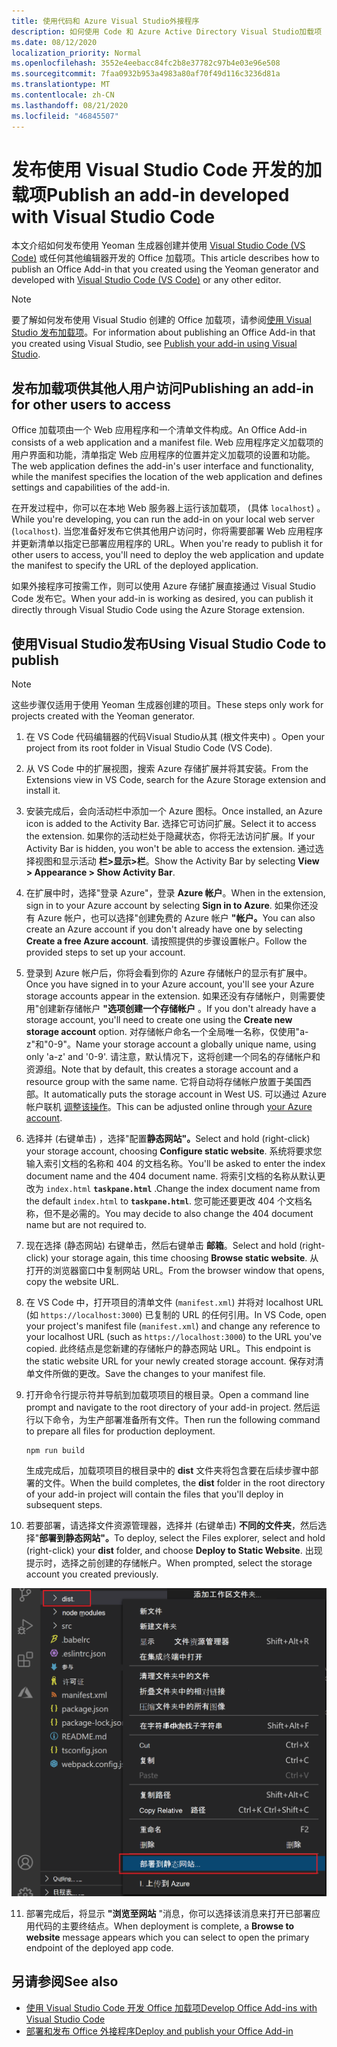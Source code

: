 ```yaml
---
title: 使用代码和 Azure Visual Studio外接程序
description: 如何使用 Code 和 Azure Active Directory Visual Studio加载项
ms.date: 08/12/2020
localization_priority: Normal
ms.openlocfilehash: 3552e4eebacc84fc2b8e37782c97b4e03e96e508
ms.sourcegitcommit: 7faa0932b953a4983a80af70f49d116c3236d81a
ms.translationtype: MT
ms.contentlocale: zh-CN
ms.lasthandoff: 08/21/2020
ms.locfileid: "46845507"
---
```

# <a name="publish-an-add-in-developed-with-visual-studio-code"></a><span data-ttu-id="e24af-103">发布使用 Visual Studio Code 开发的加载项</span><span class="sxs-lookup"><span data-stu-id="e24af-103">Publish an add-in developed with Visual Studio Code</span></span>

<span data-ttu-id="e24af-104">本文介绍如何发布使用 Yeoman 生成器创建并使用 [Visual Studio Code (VS Code)](https://code.visualstudio.com) 或任何其他编辑器开发的 Office 加载项。</span><span class="sxs-lookup"><span data-stu-id="e24af-104">This article describes how to publish an Office Add-in that you created using the Yeoman generator and developed with [Visual Studio Code (VS Code)](https://code.visualstudio.com) or any other editor.</span></span>

> [!NOTE]
> <span data-ttu-id="e24af-105">要了解如何发布使用 Visual Studio 创建的 Office 加载项，请参阅[使用 Visual Studio 发布加载项](package-your-add-in-using-visual-studio.md)。</span><span class="sxs-lookup"><span data-stu-id="e24af-105">For information about publishing an Office Add-in that you created using Visual Studio, see [Publish your add-in using Visual Studio](package-your-add-in-using-visual-studio.md).</span></span>

## <a name="publishing-an-add-in-for-other-users-to-access"></a><span data-ttu-id="e24af-106">发布加载项供其他人用户访问</span><span class="sxs-lookup"><span data-stu-id="e24af-106">Publishing an add-in for other users to access</span></span>

<span data-ttu-id="e24af-107">Office 加载项由一个 Web 应用程序和一个清单文件构成。</span><span class="sxs-lookup"><span data-stu-id="e24af-107">An Office Add-in consists of a web application and a manifest file.</span></span> <span data-ttu-id="e24af-108">Web 应用程序定义加载项的用户界面和功能，清单指定 Web 应用程序的位置并定义加载项的设置和功能。</span><span class="sxs-lookup"><span data-stu-id="e24af-108">The web application defines the add-in's user interface and functionality, while the manifest specifies the location of the web application and defines settings and capabilities of the add-in.</span></span>

<span data-ttu-id="e24af-109">在开发过程中，你可以在本地 Web 服务器上运行该加载项， (具体 `localhost`) 。</span><span class="sxs-lookup"><span data-stu-id="e24af-109">While you're developing, you can run the add-in on your local web server (`localhost`).</span></span> <span data-ttu-id="e24af-110">当您准备好发布它供其他用户访问时，你将需要部署 Web 应用程序并更新清单以指定已部署应用程序的 URL。</span><span class="sxs-lookup"><span data-stu-id="e24af-110">When you're ready to publish it for other users to access, you'll need to deploy the web application and update the manifest to specify the URL of the deployed application.</span></span>

<span data-ttu-id="e24af-111">如果外接程序可按需工作，则可以使用 Azure 存储扩展直接通过 Visual Studio Code 发布它。</span><span class="sxs-lookup"><span data-stu-id="e24af-111">When your add-in is working as desired, you can publish it directly through Visual Studio Code using the Azure Storage extension.</span></span>

## <a name="using-visual-studio-code-to-publish"></a><span data-ttu-id="e24af-112">使用Visual Studio发布</span><span class="sxs-lookup"><span data-stu-id="e24af-112">Using Visual Studio Code to publish</span></span>

>[!NOTE]
> <span data-ttu-id="e24af-113">这些步骤仅适用于使用 Yeoman 生成器创建的项目。</span><span class="sxs-lookup"><span data-stu-id="e24af-113">These steps only work for projects created with the Yeoman generator.</span></span>

1. <span data-ttu-id="e24af-114">在 VS Code 代码编辑器的代码Visual Studio从其 (根文件夹中) 。</span><span class="sxs-lookup"><span data-stu-id="e24af-114">Open your project from its root folder in Visual Studio Code (VS Code).</span></span>
2. <span data-ttu-id="e24af-115">从 VS Code 中的扩展视图，搜索 Azure 存储扩展并将其安装。</span><span class="sxs-lookup"><span data-stu-id="e24af-115">From the Extensions view in VS Code, search for the Azure Storage extension and install it.</span></span>
3. <span data-ttu-id="e24af-116">安装完成后，会向活动栏中添加一个 Azure 图标。</span><span class="sxs-lookup"><span data-stu-id="e24af-116">Once installed, an Azure icon is added to the Activity Bar.</span></span> <span data-ttu-id="e24af-117">选择它可访问扩展。</span><span class="sxs-lookup"><span data-stu-id="e24af-117">Select it to access the extension.</span></span> <span data-ttu-id="e24af-118">如果你的活动栏处于隐藏状态，你将无法访问扩展。</span><span class="sxs-lookup"><span data-stu-id="e24af-118">If your Activity Bar is hidden, you won't be able to access the extension.</span></span> <span data-ttu-id="e24af-119">通过选择视图和显示活动 **栏>显示>栏**。</span><span class="sxs-lookup"><span data-stu-id="e24af-119">Show the Activity Bar by selecting **View > Appearance > Show Activity Bar**.</span></span>
4. <span data-ttu-id="e24af-120">在扩展中时，选择"登录 Azure"，登录 **Azure 帐户**。</span><span class="sxs-lookup"><span data-stu-id="e24af-120">When in the extension, sign in to your Azure account by selecting **Sign in to Azure**.</span></span> <span data-ttu-id="e24af-121">如果你还没有 Azure 帐户，也可以选择"创建免费的 Azure 帐户 **"帐户。**</span><span class="sxs-lookup"><span data-stu-id="e24af-121">You can also create an Azure account if you don't already have one by selecting **Create a free Azure account**.</span></span> <span data-ttu-id="e24af-122">请按照提供的步骤设置帐户。</span><span class="sxs-lookup"><span data-stu-id="e24af-122">Follow the provided steps to set up your account.</span></span>
5. <span data-ttu-id="e24af-123">登录到 Azure 帐户后，你将会看到你的 Azure 存储帐户的显示有扩展中。</span><span class="sxs-lookup"><span data-stu-id="e24af-123">Once you have signed in to your Azure account, you'll see your Azure storage accounts appear in the extension.</span></span> <span data-ttu-id="e24af-124">如果还没有存储帐户，则需要使用"创建新存储帐户 **"选项创建一个存储帐户** 。</span><span class="sxs-lookup"><span data-stu-id="e24af-124">If you don't already have a storage account, you'll need to create one using the **Create new storage account** option.</span></span> <span data-ttu-id="e24af-125">对存储帐户命名一个全局唯一名称，仅使用"a-z"和"0-9"。</span><span class="sxs-lookup"><span data-stu-id="e24af-125">Name your storage account a globally unique name, using only 'a-z' and '0-9'.</span></span> <span data-ttu-id="e24af-126">请注意，默认情况下，这将创建一个同名的存储帐户和资源组。</span><span class="sxs-lookup"><span data-stu-id="e24af-126">Note that by default, this creates a storage account and a resource group with the same name.</span></span> <span data-ttu-id="e24af-127">它将自动将存储帐户放置于美国西部。</span><span class="sxs-lookup"><span data-stu-id="e24af-127">It automatically puts the storage account in West US.</span></span> <span data-ttu-id="e24af-128">可以通过 Azure 帐户联机 [调整该操作](https://portal.azure.com/)。</span><span class="sxs-lookup"><span data-stu-id="e24af-128">This can be adjusted online through [your Azure account](https://portal.azure.com/).</span></span>
6. <span data-ttu-id="e24af-129">选择并 (右键单击) ，选择"配置**静态网站"。**</span><span class="sxs-lookup"><span data-stu-id="e24af-129">Select and hold (right-click) your storage account, choosing **Configure static website**.</span></span> <span data-ttu-id="e24af-130">系统将要求您输入索引文档的名称和 404 的文档名称。</span><span class="sxs-lookup"><span data-stu-id="e24af-130">You'll be asked to enter the index document name and the 404 document name.</span></span> <span data-ttu-id="e24af-131">将索引文档的名称从默认更改为 `index.html` **`taskpane.html`** .</span><span class="sxs-lookup"><span data-stu-id="e24af-131">Change the index document name from the default `index.html` to **`taskpane.html`**.</span></span> <span data-ttu-id="e24af-132">您可能还要更改 404 个文档名称，但不是必需的。</span><span class="sxs-lookup"><span data-stu-id="e24af-132">You may decide to also change the 404 document name but are not required to.</span></span>
7. <span data-ttu-id="e24af-133">现在选择 (静态网站) 右键单击，然后右键单击 **邮箱**。</span><span class="sxs-lookup"><span data-stu-id="e24af-133">Select and hold (right-click) your storage again, this time choosing **Browse static website**.</span></span> <span data-ttu-id="e24af-134">从打开的浏览器窗口中复制网站 URL。</span><span class="sxs-lookup"><span data-stu-id="e24af-134">From the browser window that opens, copy the website URL.</span></span>
8. <span data-ttu-id="e24af-135">在 VS Code 中，打开项目的清单文件 (`manifest.xml`) 并将对 localhost URL (如 `https://localhost:3000`) 已复制的 URL 的任何引用。</span><span class="sxs-lookup"><span data-stu-id="e24af-135">In VS Code, open your project's manifest file (`manifest.xml`) and change any reference to your localhost URL (such as `https://localhost:3000`) to the URL you've copied.</span></span> <span data-ttu-id="e24af-136">此终结点是您新建的存储帐户的静态网站 URL。</span><span class="sxs-lookup"><span data-stu-id="e24af-136">This endpoint is the static website URL for your newly created storage account.</span></span> <span data-ttu-id="e24af-137">保存对清单文件所做的更改。</span><span class="sxs-lookup"><span data-stu-id="e24af-137">Save the changes to your manifest file.</span></span>
9. <span data-ttu-id="e24af-138">打开命令行提示符并导航到加载项项目的根目录。</span><span class="sxs-lookup"><span data-stu-id="e24af-138">Open a command line prompt and navigate to the root directory of your add-in project.</span></span> <span data-ttu-id="e24af-139">然后运行以下命令，为生产部署准备所有文件。</span><span class="sxs-lookup"><span data-stu-id="e24af-139">Then run the following command to prepare all files for production deployment.</span></span>

    ```command&nbsp;line
    npm run build
    ```

    <span data-ttu-id="e24af-140">生成完成后，加载项项目的根目录中的 **dist** 文件夹将包含要在后续步骤中部署的文件。</span><span class="sxs-lookup"><span data-stu-id="e24af-140">When the build completes, the **dist** folder in the root directory of your add-in project will contain the files that you'll deploy in subsequent steps.</span></span>

10. <span data-ttu-id="e24af-141">若要部署，请选择文件资源管理器，选择并 (右键单击) **不同的文件夹**，然后选择"**部署到静态网站"。**</span><span class="sxs-lookup"><span data-stu-id="e24af-141">To deploy, select the Files explorer, select and hold (right-click) your **dist** folder, and choose **Deploy to Static Website**.</span></span> <span data-ttu-id="e24af-142">出现提示时，选择之前创建的存储帐户。</span><span class="sxs-lookup"><span data-stu-id="e24af-142">When prompted, select the storage account you created previously.</span></span>

![部署到静态网站](../images/deploy-to-static-website.png)

11. <span data-ttu-id="e24af-144">部署完成后，将显示 **"浏览至网站** "消息，你可以选择该消息来打开已部署应用代码的主要终结点。</span><span class="sxs-lookup"><span data-stu-id="e24af-144">When deployment is complete, a **Browse to website** message appears which you can select to open the primary endpoint of the deployed app code.</span></span>

## <a name="see-also"></a><span data-ttu-id="e24af-145">另请参阅</span><span class="sxs-lookup"><span data-stu-id="e24af-145">See also</span></span>

- [<span data-ttu-id="e24af-146">使用 Visual Studio Code 开发 Office 加载项</span><span class="sxs-lookup"><span data-stu-id="e24af-146">Develop Office Add-ins with Visual Studio Code</span></span>](../develop/develop-add-ins-vscode.md)
- [<span data-ttu-id="e24af-147">部署和发布 Office 外接程序</span><span class="sxs-lookup"><span data-stu-id="e24af-147">Deploy and publish your Office Add-in</span></span>](../publish/publish.md)
